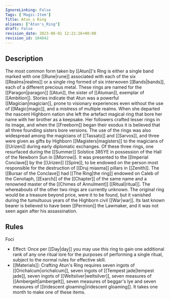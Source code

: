 ```yaml
---
IgnoreLinking: False
Tags: ['Magic-Item']
Title: Atun_s Ring
aliases: ["Atun's_Ring"]
draft: False
revision_date: 2023-08-01 12:21:26+00:00
revision_id: 104042
---
```


## Description
The most common form taken by [[Atun]]'s Ring is either a single band marked with one [[Rune|rune]] associated with each of the six [[Realms|realms]] or a single ring formed of six interwoven [[Bands|bands]], each of a different precious metal.
These rings are named for the [[Paragon|paragon]] [[Atun]], the sister of [[Atuman]], exemplar of [[Ambition]]. Stories indicate that Atun was a powerful [[Magician|magician]], prone to visionary experiences even without the use of [[Magic|magic]], and a mistress of multiple realms. When she departed the nascent Highborn nation she left the artefact magical ring that bore her name with her brother as a keepsake. Her followers crafted lesser rings in its image, and when the [[Freeborn]] began their exodus it is believed that all three founding sisters bore versions. The use of the rings was also widespread among the magicians of [[Tassato]] and [[Sarvos]], and three were given as gifts by Highborn [[Magisters|magisters]] to the magicians of [[Urizen]] during early diplomatic exchanges. Of these three rings, one resurfaced during the [[Summer]] Solstice 385YE in possession of the Hall of the Newborn Sun in [[Morrow]]. It was presented to the [[Imperial Conclave]] by the [[Urizen]] [[Spire]], to be endowed on the person most responsible for the destruction of [[Druj miasma]] pillars in [[Zenith]]. The [[Bursar of the Conclave]] had [[The Ring|the ring]] endowed on Caleb of the Cenotaph, [[Exarch]] of the [[Chapter]] of the same name and a renowned master of the [[Chimes of Annulment]] [[Ritual|ritual]]. The whereabouts of the other two rings are currently unknown.
The original ring would be a treasure beyond price, were it to be found, but it vanished during the tumultuous years of the Highborn civil [[War|war]]. Its last known bearer is believed to have been [[Permion]] the Lawmaker, and it was not seen again after his assassination.
## Rules
Foci
* Effect: Once per [[Day|day]] you may use this ring to gain one additional rank of any one ritual lore for the purposes of performing a single ritual, subject to the normal rules for effective skill.
* [[Materials]]: Crafting Atun's Ring requires seven ingots of [[Orichalcum|orichalcum]], seven ingots of [[Tempest jade|tempest jade]], seven ingots of [[Weltsilver|weltsilver]], seven measures of [[Ambergelt|ambergelt]], seven measures of beggar's lye and seven measures of [[Iridescent gloaming|iridescent gloaming]]. It takes one month to make one of these items.
